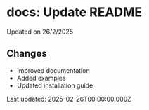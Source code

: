 # docs: Update README

Updated on 26/2/2025

## Changes
- Improved documentation
- Added examples
- Updated installation guide

Last updated: 2025-02-26T00:00:00.000Z